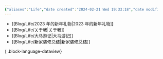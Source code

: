 ```yaml
---
{"aliases":"Life","date created":"2024-02-21 Wed 19:33:18","date modified":"2024-02-25 Sun 15:25:56","dg-publish":true,"permalink":"/Guide/Life/","dgPassFrontmatter":true}
---
```



- [[Blog/Life/2023 年的新年礼物\|2023 年的新年礼物]]
- [[Blog/Life/关于我\|关于我]]
- [[Blog/Life/大马游记\|大马游记]]
- [[Blog/Life/新家装修总结\|新家装修总结]]

{ .block-language-dataview}
